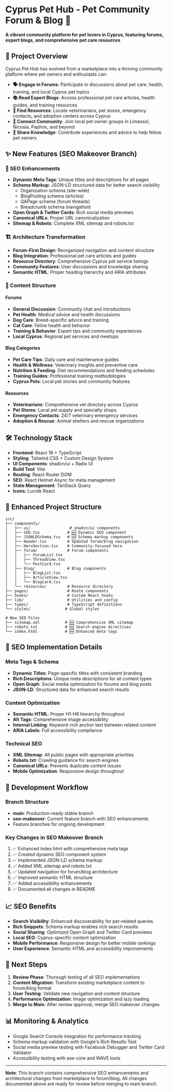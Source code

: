 # Cyprus Pet Hub - Pet Community Forum & Blog 🐾

**A vibrant community platform for pet lovers in Cyprus, featuring forums, expert blogs, and comprehensive pet care resources**

## 🌟 Project Overview

Cyprus Pet Hub has evolved from a marketplace into a thriving community platform where pet owners and enthusiasts can:

- **🗣️ Engage in Forums**: Participate in discussions about pet care, health, training, and local Cyprus pet topics
- **📚 Read Expert Blogs**: Access professional pet care articles, health guides, and training resources
- **🏥 Find Resources**: Locate veterinarians, pet stores, emergency contacts, and adoption centers across Cyprus
- **👥 Connect Community**: Join local pet owner groups in Limassol, Nicosia, Paphos, and beyond
- **📖 Share Knowledge**: Contribute experiences and advice to help fellow pet owners

## ✨ New Features (SEO Makeover Branch)

### 🚀 SEO Enhancements
- **Dynamic Meta Tags**: Unique titles and descriptions for all pages
- **Schema Markup**: JSON-LD structured data for better search visibility
  - Organization schema (site-wide)
  - BlogPosting schema (articles)
  - QAPage schema (forum threads)
  - Breadcrumb schema (navigation)
- **Open Graph & Twitter Cards**: Rich social media previews
- **Canonical URLs**: Proper URL canonicalization
- **Sitemap & Robots**: Complete XML sitemap and robots.txt

### 🏗️ Architecture Transformation
- **Forum-First Design**: Reorganized navigation and content structure
- **Blog Integration**: Professional pet care articles and guides
- **Resource Directory**: Comprehensive Cyprus pet service listings
- **Community Features**: User discussions and knowledge sharing
- **Semantic HTML**: Proper heading hierarchy and ARIA attributes

### 📱 Content Structure

#### Forums
- **General Discussion**: Community chat and introductions
- **Pet Health**: Medical advice and health discussions
- **Dog Care**: Breed-specific advice and training
- **Cat Care**: Feline health and behavior
- **Training & Behavior**: Expert tips and community experiences
- **Local Cyprus**: Regional pet services and meetups

#### Blog Categories
- **Pet Care Tips**: Daily care and maintenance guides
- **Health & Wellness**: Veterinary insights and preventive care
- **Nutrition & Feeding**: Diet recommendations and feeding schedules
- **Training Guides**: Professional training methodologies
- **Cyprus Pets**: Local pet stories and community features

#### Resources
- **Veterinarians**: Comprehensive vet directory across Cyprus
- **Pet Stores**: Local pet supply and specialty shops
- **Emergency Contacts**: 24/7 veterinary emergency services
- **Adoption & Rescue**: Animal shelters and rescue organizations

## 🛠️ Technology Stack

- **Frontend**: React 18 + TypeScript
- **Styling**: Tailwind CSS + Custom Design System
- **UI Components**: shadcn/ui + Radix UI
- **Build Tool**: Vite
- **Routing**: React Router DOM
- **SEO**: React Helmet Async for meta management
- **State Management**: TanStack Query
- **Icons**: Lucide React

## 📁 Enhanced Project Structure

```
src/
├── components/
│   ├── ui/                 # shadcn/ui components
│   ├── SEO.tsx            # 🆕 Dynamic SEO component
│   ├── JSONLDSchema.tsx   # 🆕 Schema markup components
│   ├── Header.tsx         # Updated forum/blog navigation
│   ├── HeroSection.tsx    # Community-focused hero
│   ├── forum/             # Forum components
│   │   ├── ForumList.tsx
│   │   ├── ThreadView.tsx
│   │   └── PostCard.tsx
│   ├── blog/              # Blog components
│   │   ├── BlogList.tsx
│   │   ├── ArticleView.tsx
│   │   └── BlogCard.tsx
│   └── resources/         # Resource directory
├── pages/                 # Route components
├── hooks/                 # Custom React hooks
├── lib/                   # Utilities and config
├── types/                 # TypeScript definitions
└── styles/               # Global styles

# New SEO Files
├── sitemap.xml           # 🆕 Comprehensive XML sitemap
├── robots.txt            # 🆕 Search engine directives
└── index.html            # 🆕 Enhanced meta tags
```

## 🔧 SEO Implementation Details

### Meta Tags & Schema
- **Dynamic Titles**: Page-specific titles with consistent branding
- **Rich Descriptions**: Unique meta descriptions for all content types
- **Open Graph**: Social media optimization for forums and blog posts
- **JSON-LD**: Structured data for enhanced search results

### Content Optimization
- **Semantic HTML**: Proper H1-H6 hierarchy throughout
- **Alt Tags**: Comprehensive image accessibility
- **Internal Linking**: Keyword-rich anchor text between related content
- **ARIA Labels**: Full accessibility compliance

### Technical SEO
- **XML Sitemap**: All public pages with appropriate priorities
- **Robots.txt**: Crawling guidance for search engines
- **Canonical URLs**: Prevents duplicate content issues
- **Mobile Optimization**: Responsive design throughout

## 🚀 Development Workflow

### Branch Structure
- **main**: Production-ready stable branch
- **seo-makeover**: Current feature branch with SEO enhancements
- Feature branches for ongoing development

### Key Changes in SEO Makeover Branch
1. ✅ Enhanced index.html with comprehensive meta tags
2. ✅ Created dynamic SEO component system
3. ✅ Implemented JSON-LD schema markup
4. ✅ Added XML sitemap and robots.txt
5. ✅ Updated navigation for forum/blog architecture
6. ✅ Improved semantic HTML structure
7. ✅ Added accessibility enhancements
8. ✅ Documented all changes in README

## 📈 SEO Benefits

- **Search Visibility**: Enhanced discoverability for pet-related queries
- **Rich Snippets**: Schema markup enables rich search results
- **Social Sharing**: Optimized Open Graph and Twitter Card previews
- **Local SEO**: Cyprus-specific content optimization
- **Mobile Performance**: Responsive design for better mobile rankings
- **User Experience**: Semantic HTML and accessibility improvements

## 🔄 Next Steps

1. **Review Phase**: Thorough testing of all SEO implementations
2. **Content Migration**: Transform existing marketplace content to forum/blog format
3. **User Testing**: Validate new navigation and content structure
4. **Performance Optimization**: Image optimization and lazy loading
5. **Merge to Main**: After review approval, merge SEO makeover changes

## 📊 Monitoring & Analytics

- Google Search Console integration for performance tracking
- Schema markup validation with Google's Rich Results Test
- Social media preview testing with Facebook Debugger and Twitter Card Validator
- Accessibility testing with axe-core and WAVE tools

---

**Note**: This branch contains comprehensive SEO enhancements and architectural changes from marketplace to forum/blog. All changes documented above are ready for review before merging to main branch.
